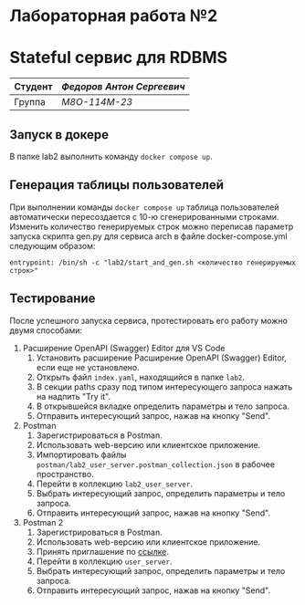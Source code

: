 # Лабораторная работа №2
# Stateful сервис для RDBMS

| Студент | *Федоров Антон Сергеевич* |
|------|------|
| Группа  | *М8О-114М-23* |

## Запуск в докере
В папке lab2 выполнить команду `docker compose up`.

## Генерация таблицы пользователей
При выполнении команды `docker compose up` таблица пользователей автоматически пересоздается с 10-ю сгенерированными строками. Изменить количество генерируемых строк можно переписав параметр запуска скрипта gen.py для сервиса arch в файле docker-compose.yml следующим образом: 

`entrypoint: /bin/sh -c "lab2/start_and_gen.sh <количество генерируемых строк>"`

## Тестирование
После успешного запуска сервиса, протестировать его работу можно двумя способами:
1. Расширение OpenAPI (Swagger) Editor для VS Code
    1. Установить расширение Расширение OpenAPI (Swagger) Editor, если еще не установлено.
    2. Открыть файл `index.yaml`, находящийся в папке `lab2`.
    3. В секции paths сразу под типом интересующего запроса нажать на надпить "Try it". 
    4. В открывшейся вкладке определить параметры и тело запроса.
    5. Отправить интересующий запрос, нажав на кнопку "Send".  
2. Postman
    1. Зарегистрироваться в Postman.
    2. Использовать web-версию или клиентское приложение.
    3. Импортировать файлы `postman/lab2_user_server.postman_collection.json` в рабочее пространство.
    4. Перейти в коллекцию `lab2_user_server`.
    5. Выбрать интересующий запрос, определить параметры и тело запроса.
    6. Отправить интересующий запрос, нажав на кнопку "Send".  
3. Postman 2
    1. Зарегистрироваться в Postman.
    2. Использовать web-версию или клиентское приложение.
    3. Принять приглашение по [ссылке](https://app.getpostman.com/join-team?invite_code=83fe1c7315ea1aac8267a931ffff6ba2&target_code=da3cd756ef30976345e4be6574f343a1).
    4. Перейти в коллекцию `user_server`.
    5. Выбрать интересующий запрос, определить параметры и тело запроса.
    6. Отправить интересующий запрос, нажав на кнопку "Send".  